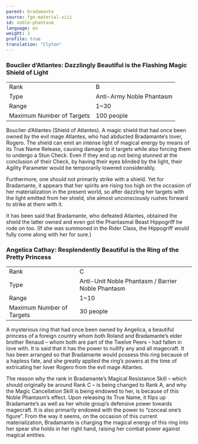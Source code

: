 ```yaml
---
parent: bradamante
source: fgo-material-viii
id: noble-phantasm
language: en
weight: 3
profile: true
translation: "Clyton"
---
```


### Bouclier d’Atlantes: Dazzlingly Beautiful is the Flashing Magic Shield of Light

<table>
  <tr><td>Rank</td><td>B</td></tr>
  <tr><td>Type</td><td>Anti-Army Noble Phantasm</td></tr>
  <tr><td>Range</td><td>1~30</td></tr>
  <tr><td>Maximum Number of Targets</td><td>100 people</td></tr>
</table>

Bouclier d’Atlantes (Shield of Atlantes). A magic shield that had once been owned by the evil mage Atlantes, who had abducted Bradamante’s lover, Rogero. The shield can emit an intense light of magical energy by means of its True Name Release, causing damage to it targets while also forcing them to undergo a Stun Check. Even if they end up not being stunned at the conclusion of their Check, by having their eyes blinded by the light, their Agility Parameter would be temporarily lowered considerably.

Furthermore, one should not primarily strike with a shield. Yet for Bradamante, it appears that her spirits are rising too high on the occasion of her materialization in the present world, so after dazzling her targets with the light emitted from her shield, she almost unconsciously rushes forward to strike at them with it.

It has been said that Bradamante, who defeated Atlantes, obtained the shield the latter owned and even got the Phantasmal Beast Hippogriff he rode on too. (If she was summoned in the Rider Class, the Hippogriff would fully come along with her for sure.)

### Angelica Cathay: Resplendently Beautiful is the Ring of the Pretty Princess

<table>
  <tr><td>Rank</td><td>C</td></tr>
  <tr><td>Type</td><td>Anti-Unit Noble Phantasm / Barrier Noble Phantasm</td></tr>
  <tr><td>Range</td><td>1~10</td></tr>
  <tr><td>Maximum Number of Targets</td><td>30 people</td></tr>
</table>

A mysterious ring that had once been owned by Angelica, a beautiful princess of a foreign country whom both Roland and Bradamante’s elder brother Renaud – whom both are part of the Twelve Peers – had fallen in love with. It is said that it has the power to nullify any and all magecraft. It has been arranged so that Bradamante would possess this ring because of a hapless fate, and she greatly applied the ring’s powers at the time of extricating her lover Rogero from the evil mage Atlantes.

The reason why the rank in Bradamante’s Magical Resistance Skill – which should originally be around Rank C – is being changed to Rank A, and why the Magic Cancellation Skill is being endowed to her, is because of this Noble Phantasm’s effect. Upon releasing its True Name, it flips up Bradamante’s as well as her whole group’s defensive power towards magecraft. It is also primarily endowed with the power to “conceal one’s figure”. From the way it seems, on the occasion of this current materialization, Bradamante is charging the magical energy of this ring into her spear she holds in her right hand, raising her combat power against magical entities.
